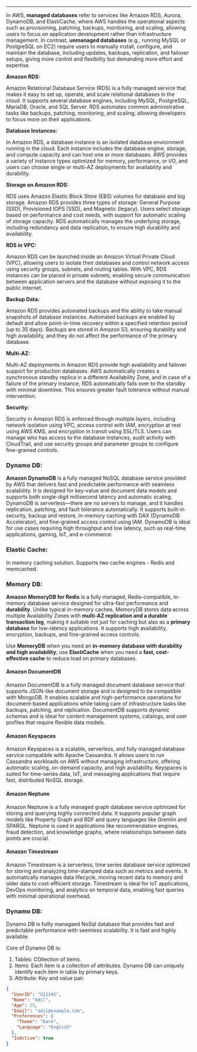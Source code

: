
---

In AWS, **managed databases** refer to services like Amazon RDS, Aurora, DynamoDB, and ElastiCache, where AWS handles the operational aspects such as provisioning, patching, backups, monitoring, and scaling, allowing users to focus on application development rather than infrastructure management. In contrast, **unmanaged databases** (e.g., running MySQL or PostgreSQL on EC2) require users to manually install, configure, and maintain the database, including updates, backups, replication, and failover setups, giving more control and flexibility but demanding more effort and expertise.


**Amazon RDS:**  

Amazon Relational Database Service (RDS) is a fully managed service that makes it easy to set up, operate, and scale relational databases in the cloud. It supports several database engines, including MySQL, PostgreSQL, MariaDB, Oracle, and SQL Server. RDS automates common administrative tasks like backups, patching, monitoring, and scaling, allowing developers to focus more on their applications.

**Database Instances:**  

In Amazon RDS, a database instance is an isolated database environment running in the cloud. Each instance includes the database engine, storage, and compute capacity and can host one or more databases. AWS provides a variety of instance types optimized for memory, performance, or I/O, and users can choose single or multi-AZ deployments for availability and durability.


**Storage on Amazon RDS:**  

RDS uses Amazon Elastic Block Store (EBS) volumes for database and log storage. Amazon RDS provides three types of storage: General Purpose (SSD), Provisioned IOPS (SSD), and Magnetic (legacy). Users select storage based on performance and cost needs, with support for automatic scaling of storage capacity. RDS automatically manages the underlying storage, including redundancy and data replication, to ensure high durability and availability.

**RDS in VPC:**  

Amazon RDS can be launched inside an Amazon Virtual Private Cloud (VPC), allowing users to isolate their databases and control network access using security groups, subnets, and routing tables. With VPC, RDS instances can be placed in private subnets, enabling secure communication between application servers and the database without exposing it to the public internet.

**Backup Data:**  

Amazon RDS provides automated backups and the ability to take manual snapshots of database instances. Automated backups are enabled by default and allow point-in-time recovery within a specified retention period (up to 35 days). Backups are stored in Amazon S3, ensuring durability and high availability, and they do not affect the performance of the primary database.

**Multi-AZ:**  

Multi-AZ deployments in Amazon RDS provide high availability and failover support for production databases. AWS automatically creates a synchronous standby replica in a different Availability Zone, and in case of a failure of the primary instance, RDS automatically fails over to the standby with minimal downtime. This ensures greater fault tolerance without manual intervention.

**Security:**  

Security in Amazon RDS is enforced through multiple layers, including network isolation using VPC, access control with IAM, encryption at rest using AWS KMS, and encryption in transit using SSL/TLS. Users can manage who has access to the database instances, audit activity with CloudTrail, and use security groups and parameter groups to configure fine-grained controls.


### Dynamo DB:

**Amazon DynamoDB** is a fully managed NoSQL database service provided by AWS that delivers fast and predictable performance with seamless scalability. It is designed for key-value and document data models and supports both single-digit millisecond latency and automatic scaling. DynamoDB is serverless—there are no servers to manage, and it handles replication, patching, and fault tolerance automatically. It supports built-in security, backup and restore, in-memory caching with DAX (DynamoDB Accelerator), and fine-grained access control using IAM. DynamoDB is ideal for use cases requiring high throughput and low latency, such as real-time applications, gaming, IoT, and e-commerce.

### Elastic Cache:

In memory caching solution. Supports two cache engines - Redis and memcached. 

### Memory DB:

**Amazon MemoryDB for Redis** is a fully managed, Redis-compatible, in-memory database service designed for ultra-fast performance and **durability**. Unlike typical in-memory caches, MemoryDB stores data across multiple Availability Zones with **multi-AZ replication and a durable transaction log**, making it suitable not just for caching but also as a **primary database** for low-latency applications. It supports high availability, encryption, backups, and fine-grained access controls.

Use **MemoryDB** when you need an **in-memory database with durability and high availability**; use **ElastiCache** when you need a **fast, cost-effective cache** to reduce load on primary databases.

#### Amazon DocumentDB

Amazon DocumentDB is a fully managed document database service that supports JSON-like document storage and is designed to be compatible with MongoDB. It enables scalable and high-performance operations for document-based applications while taking care of infrastructure tasks like backups, patching, and replication. DocumentDB supports dynamic schemas and is ideal for content management systems, catalogs, and user profiles that require flexible data models.

#### Amazon Keyspaces

Amazon Keyspaces is a scalable, serverless, and fully managed database service compatible with Apache Cassandra. It allows users to run Cassandra workloads on AWS without managing infrastructure, offering automatic scaling, on-demand capacity, and high availability. Keyspaces is suited for time-series data, IoT, and messaging applications that require fast, distributed NoSQL storage.

#### Amazon Neptune

Amazon Neptune is a fully managed graph database service optimized for storing and querying highly connected data. It supports popular graph models like Property Graph and RDF and query languages like Gremlin and SPARQL. Neptune is used in applications like recommendation engines, fraud detection, and knowledge graphs, where relationships between data points are crucial.

#### Amazon Timestream

Amazon Timestream is a serverless, time series database service optimized for storing and analyzing time-stamped data such as metrics and events. It automatically manages data lifecycle, moving recent data to memory and older data to cost-efficient storage. Timestream is ideal for IoT applications, DevOps monitoring, and analytics on temporal data, enabling fast queries with minimal operational overhead.



### Dynamo DB:

Dynamo DB is fullly managaed NoSql database that provides fast and predictable performance with seemless scalability. It is fast and highly available.

Core of Dynamo DB is:

1. Tables: COllection of items.
2. Items: Each item is a collection of attributes. Dynamo DB can uniquely identify each item in table by primary keys.
3. Attribute: Key and value pair.

```json
{
  "UserID": "U12345",
  "Name": "Adil",
  "Age": 25,
  "Email": "adil@example.com",
  "Preferences": {
    "Theme": "Dark",
    "Language": "English"
  },
  "IsActive": true
}
```